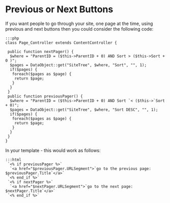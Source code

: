 # Previous or Next Buttons

If you want people to go through your site, one page at the time, using previous and next buttons then you could
consider the following code:

	:::php
	class Page_Controller extends ContentController {
	
	 public function nextPager() {
	  $where = "ParentID = ($this->ParentID + 0) AND Sort > ($this->Sort + 0 )";
	  $pages = DataObject::get("SiteTree", $where, "Sort", "", 1);
	  if($pages) {
	   foreach($pages as $page) {
	    return $page;
	   }
	  }
	 }
	 public function previousPager() {
	  $where = "ParentID = ($this->ParentID + 0) AND Sort `< ($this->`Sort + 0)";
	  $pages = DataObject::get("SiteTree", $where, "Sort DESC", "", 1);
	  if($pages) {
	   foreach($pages as $page) {
	    return $page;
	   }
	  }
	 }
	}


In your template - this would work as follows:

	:::html
	 `<% if previousPager %>`
	  `<a href="$previousPager.URLSegment">`go to the previous page: $previousPager.Title`</a>`
	 `<% end_if %>`
	 `<% if nextPager %>`
	  `<a href="$nextPager.URLSegment">`go to the next page: $nextPager.Title`</a>`
	 `<% end_if %>`
	


